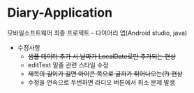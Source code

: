 # Diary-Application
모바일소프트웨어 최종 프로젝트 - 다이어리 앱(Android studio, java)
　
* 수정사항
  * ~~샘플 데이터 추가 시 날짜가 LocalDate로만 추가되는 현상~~
  * editText 밑줄 관련 스타일 수정
  * ~~제목의 길이가 길면 아이콘 쪽으로 글자가 튀어나오는(?) 현상~~
  * 수정을 연속으로 두번하면 라디오 버튼에서 취소 문제 발생
